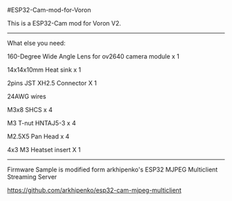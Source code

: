 #ESP32-Cam-mod-for-Voron

This is a ESP32-Cam mod for Voron V2.

---

What else you need:

160-Degree Wide Angle Lens for ov2640 camera module x 1

14x14x10mm Heat sink x 1

2pins JST XH2.5 Connector X 1

24AWG wires

M3x8 SHCS x 4

M3 T-nut HNTAJ5-3 x 4

M2.5X5 Pan Head x 4

4x3 M3 Heatset insert X 1

---

Firmware Sample is modified form arkhipenko's ESP32 MJPEG Multiclient Streaming Server

https://github.com/arkhipenko/esp32-cam-mjpeg-multiclient
